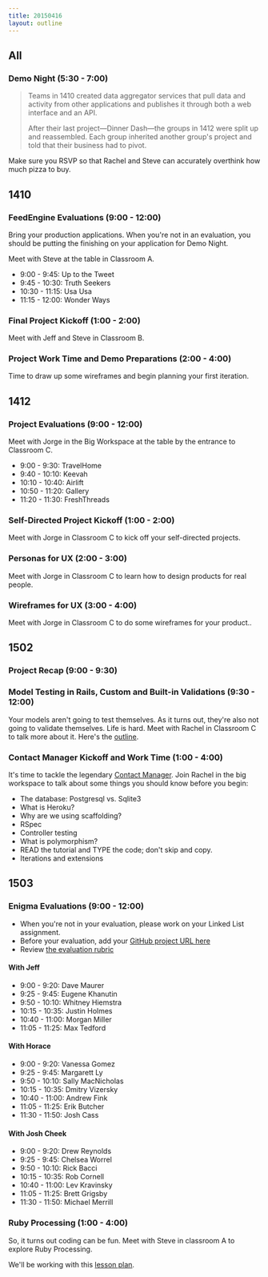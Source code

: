```yaml
---
title: 20150416
layout: outline
---
```


## All

### Demo Night (5:30 - 7:00)

> Teams in 1410 created data aggregator services that pull data and activity from other applications and publishes it through both a web interface and an API.
>
> After their last project—Dinner Dash—the groups in 1412 were split up and reassembled. Each group inherited another group's project and told that their business had to pivot.

Make sure you RSVP so that Rachel and Steve can accurately overthink how much pizza to buy.

## 1410

### FeedEngine Evaluations (9:00 - 12:00)

Bring your production applications. When you're not in an evaluation, you should be putting the finishing on your application for Demo Night.

Meet with Steve at the table in Classroom A.

* 9:00 - 9:45: Up to the Tweet
* 9:45 - 10:30: Truth Seekers
* 10:30 - 11:15: Usa Usa
* 11:15 - 12:00: Wonder Ways

### Final Project Kickoff (1:00 - 2:00)

Meet with Jeff and Steve in Classroom B.

### Project Work Time and Demo Preparations (2:00 - 4:00)

Time to draw up some wireframes and begin planning your first iteration.

## 1412

### Project Evaluations (9:00 - 12:00)

Meet with Jorge in the Big Workspace at the table by the entrance to Classroom C.

* 9:00 - 9:30: TravelHome
* 9:40 - 10:10: Keevah
* 10:10 - 10:40: Airlift
* 10:50 - 11:20: Gallery
* 11:20 - 11:30: FreshThreads

### Self-Directed Project Kickoff (1:00 - 2:00)

Meet with Jorge in Classroom C to kick off your self-directed projects.

### Personas for UX (2:00 - 3:00)

Meet with Jorge in Classroom C to learn how to design products for real people.

### Wireframes for UX (3:00 - 4:00)

Meet with Jorge in Classroom C to do some wireframes for your product..

## 1502

### Project Recap (9:00 - 9:30)

### Model Testing in Rails, Custom and Built-in Validations (9:30 - 12:00)

Your models aren't going to test themselves. As it turns out, they're also not going to validate themselves. Life is hard. Meet with Rachel in Classroom C to talk more about it. Here's the [outline](https://github.com/turingschool/lesson_plans/blob/master/ruby_02-web_applications_with_ruby/model_testing_in_rails.markdown).

### Contact Manager Kickoff and Work Time (1:00 - 4:00)

It's time to tackle the legendary [Contact Manager](http://tutorials.jumpstartlab.com/projects/contact_manager.html). Join Rachel in the big workspace to talk about some things you should know before you begin:

* The database: Postgresql vs. Sqlite3
* What is Heroku?
* Why are we using scaffolding?
* RSpec
* Controller testing
* What is polymorphism?
* READ the tutorial and TYPE the code; don't skip and copy.
* Iterations and extensions

## 1503

### Enigma Evaluations (9:00 - 12:00)

* When you're not in your evaluation, please work on your Linked List assignment.
* Before your evaluation, add your [GitHub project URL here](https://github.com/turingschool/ruby-submissions/blob/master/1503/01_enigma.markdown)
* Review [the evaluation rubric](http://tutorials.jumpstartlab.com/projects/enigma.html)

#### With Jeff

* 9:00 - 9:20: Dave Maurer
* 9:25 - 9:45: Eugene Khanutin
* 9:50 - 10:10: Whitney Hiemstra
* 10:15 - 10:35: Justin Holmes
* 10:40 - 11:00: Morgan Miller
* 11:05 - 11:25: Max Tedford

#### With Horace

* 9:00 - 9:20: Vanessa Gomez
* 9:25 - 9:45: Margarett Ly
* 9:50 - 10:10: Sally MacNicholas
* 10:15 - 10:35: Dmitry Vizersky
* 10:40 - 11:00: Andrew Fink
* 11:05 - 11:25: Erik Butcher
* 11:30 - 11:50: Josh Cass

#### With Josh Cheek

* 9:00 - 9:20: Drew Reynolds
* 9:25 - 9:45: Chelsea Worrel
* 9:50 - 10:10: Rick Bacci
* 10:15 - 10:35: Rob Cornell
* 10:40 - 11:00: Lev Kravinsky
* 11:05 - 11:25: Brett Grigsby
* 11:30 - 11:50: Michael Merrill

### Ruby Processing (1:00 - 4:00)

So, it turns out coding can be fun. Meet with Steve in classroom A to explore Ruby Processing.

We'll be working with this [lesson plan](https://github.com/stevekinney/ruby-processing-session).
